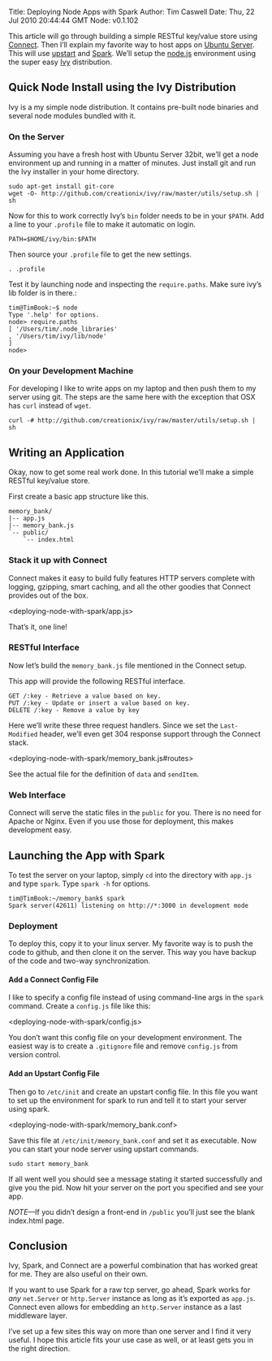 Title: Deploying Node Apps with Spark
Author: Tim Caswell
Date: Thu, 22 Jul 2010 20:44:44 GMT
Node: v0.1.102

This article will go through building a simple RESTful key/value store using [Connect][].  Then I’ll explain my favorite way to host apps on [Ubuntu Server][].  This will use [upstart][] and [Spark][].  We’ll setup the [node.js][] environment using the super easy [Ivy][] distribution.

## Quick Node Install using the Ivy Distribution

Ivy is a my simple node distribution.  It contains pre-built node binaries and several node modules bundled with it.

### On the Server

Assuming you have a fresh host with Ubuntu Server 32bit, we’ll get a node environment up and running in a matter of minutes.  Just install git and run the Ivy installer in your home directory.

    sudo apt-get install git-core
    wget -O- http://github.com/creationix/ivy/raw/master/utils/setup.sh | sh

Now for this to work correctly Ivy’s `bin` folder needs to be in your `$PATH`.  Add a line to your `.profile` file to make it automatic on login.

    PATH=$HOME/ivy/bin:$PATH
    
Then source your `.profile` file to get the new settings.

    . .profile

Test it by launching node and inspecting the `require.paths`.  Make sure ivy’s lib folder is in there.:

    tim@TimBook:~$ node
    Type '.help' for options.
    node> require.paths
    [ '/Users/tim/.node_libraries'
    , '/Users/tim/ivy/lib/node'
    ]
    node>

### On your Development Machine

For developing I like to write apps on my laptop and then push them to my server using git.  The steps are the same here with the exception that OSX has `curl` instead of `wget`.

    curl -# http://github.com/creationix/ivy/raw/master/utils/setup.sh | sh

## Writing an Application

Okay, now to get some real work done.  In this tutorial we’ll make a simple RESTful key/value store.

First create a basic app structure like this.

    memory_bank/
    |-- app.js
    |-- memory_bank.js
    `-- public/
        `-- index.html

### Stack it up with Connect

Connect makes it easy to build fully features HTTP servers complete with logging, gzipping, smart caching, and all the other goodies that Connect provides out of the box.

<deploying-node-with-spark/app.js>

That’s it, one line!

### RESTful Interface

Now let’s build the `memory_bank.js` file mentioned in the Connect setup.

This app will provide the following RESTful interface.

    GET /:key - Retrieve a value based on key.
    PUT /:key - Update or insert a value based on key.
    DELETE /:key - Remove a value by key

Here we’ll write these three request handlers. Since we set the `Last-Modified` header, we’ll even get 304 response support through the Connect stack.

<deploying-node-with-spark/memory_bank.js#routes>

See the actual file for the definition of `data` and `sendItem`.

### Web Interface

Connect will serve the static files in the `public` for you.  There is no need for Apache or Nginx.  Even if you use those for deployment, this makes development easy.

## Launching the App with Spark

To test the server on your laptop, simply `cd` into the directory with `app.js` and type `spark`.  Type `spark -h` for options.

    tim@TimBook:~/memory_bank$ spark
    Spark server(42611) listening on http://*:3000 in development mode

### Deployment

To deploy this, copy it to your linux server.  My favorite way is to push the code to github, and then clone it on the server.  This way you have backup of the code and two-way synchronization.

#### Add a Connect Config File

I like to specify a config file instead of using command-line args in the `spark` command. Create a `config.js` file like this:

<deploying-node-with-spark/config.js>

You don’t want this config file on your development environment.  The easiest way is to create a `.gitignore` file and remove `config.js` from version control.

#### Add an Upstart Config File

Then go to `/etc/init` and create an upstart config file.  In this file you want to set up the environment for spark to run and tell it to start your server using spark.

<deploying-node-with-spark/memory_bank.conf>

Save this file at `/etc/init/memory_bank.conf` and set it as executable.  Now you can start your node server using upstart commands.

    sudo start memory_bank

If all went well you should see a message stating it started successfully and give you the pid.  Now hit your server on the port you specified and see your app.

*NOTE*—If you didn’t design a front-end in `/public` you’ll just see the blank index.html page.

## Conclusion

Ivy, Spark, and Connect are a powerful combination that has worked great for me.  They are also useful on their own.

If you want to use Spark for a raw tcp server, go ahead, Spark works for *any* `net.Server` or `http.Server` instance as long as it’s exported as `app.js`.  Connect even allows for embedding an `http.Server` instance as a last middleware layer.

I’ve set up a few sites this way on more than one server and I find it very useful.  I hope this article fits your use case as well, or at least gets you in the right direction.

[Connect]: http://senchalabs.github.com/connect/
[Ubuntu Server]: http://www.ubuntu.com/server
[upstart]: http://upstart.ubuntu.com/getting-started.html
[Spark]: http://github.com/senchalabs/spark
[node.js]: http://nodejs.org/
[Ivy]: http://github.com/creationix/ivy
